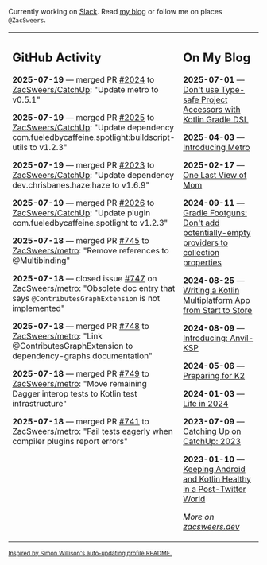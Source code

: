Currently working on [Slack](https://slack.com/). Read [my blog](https://zacsweers.dev/) or follow me on places `@ZacSweers`.

<table><tr><td valign="top" width="60%">

## GitHub Activity
<!-- githubActivity starts -->
**2025-07-19** — merged PR [#2024](https://github.com/ZacSweers/CatchUp/pull/2024) to [ZacSweers/CatchUp](https://github.com/ZacSweers/CatchUp): "Update metro to v0.5.1"

**2025-07-19** — merged PR [#2025](https://github.com/ZacSweers/CatchUp/pull/2025) to [ZacSweers/CatchUp](https://github.com/ZacSweers/CatchUp): "Update dependency com.fueledbycaffeine.spotlight:buildscript-utils to v1.2.3"

**2025-07-19** — merged PR [#2023](https://github.com/ZacSweers/CatchUp/pull/2023) to [ZacSweers/CatchUp](https://github.com/ZacSweers/CatchUp): "Update dependency dev.chrisbanes.haze:haze to v1.6.9"

**2025-07-19** — merged PR [#2026](https://github.com/ZacSweers/CatchUp/pull/2026) to [ZacSweers/CatchUp](https://github.com/ZacSweers/CatchUp): "Update plugin com.fueledbycaffeine.spotlight to v1.2.3"

**2025-07-18** — merged PR [#745](https://github.com/ZacSweers/metro/pull/745) to [ZacSweers/metro](https://github.com/ZacSweers/metro): "Remove references to @Multibinding"

**2025-07-18** — closed issue [#747](https://github.com/ZacSweers/metro/issues/747) on [ZacSweers/metro](https://github.com/ZacSweers/metro): "Obsolete doc entry that says `@ContributesGraphExtension` is not implemented"

**2025-07-18** — merged PR [#748](https://github.com/ZacSweers/metro/pull/748) to [ZacSweers/metro](https://github.com/ZacSweers/metro): "Link @ContributesGraphExtension to dependency-graphs documentation"

**2025-07-18** — merged PR [#749](https://github.com/ZacSweers/metro/pull/749) to [ZacSweers/metro](https://github.com/ZacSweers/metro): "Move remaining Dagger interop tests to Kotlin test infrastructure"

**2025-07-18** — merged PR [#741](https://github.com/ZacSweers/metro/pull/741) to [ZacSweers/metro](https://github.com/ZacSweers/metro): "Fail tests eagerly when compiler plugins report errors"
<!-- githubActivity ends -->
</td><td valign="top" width="40%">

## On My Blog
<!-- blog starts -->
**2025-07-01** — [Don't use Type-safe Project Accessors with Kotlin Gradle DSL](https://www.zacsweers.dev/dont-use-type-safe-project-accessors-with-kotlin-gradle-dsl/)

**2025-04-03** — [Introducing Metro](https://www.zacsweers.dev/introducing-metro/)

**2025-02-17** — [One Last View of Mom](https://www.zacsweers.dev/one-last-view-of-mom/)

**2024-09-11** — [Gradle Footguns: Don't add potentially-empty providers to collection properties](https://www.zacsweers.dev/gradle-footgun-adding-empty-providers-to-collection-properties/)

**2024-08-25** — [Writing a Kotlin Multiplatform App from Start to Store](https://www.zacsweers.dev/writing-a-kotlin-multiplatform-app-from-start-to-store/)

**2024-08-09** — [Introducing: Anvil-KSP](https://www.zacsweers.dev/introducing-anvil-ksp/)

**2024-05-06** — [Preparing for K2](https://www.zacsweers.dev/preparing-for-k2/)

**2024-01-03** — [Life in 2024](https://www.zacsweers.dev/life-in-2024/)

**2023-07-09** — [Catching Up on CatchUp: 2023](https://www.zacsweers.dev/catching-up-on-catchup-2023/)

**2023-01-10** — [Keeping Android and Kotlin Healthy in a Post-Twitter World](https://www.zacsweers.dev/keeping-android-healthy/)
<!-- blog ends -->
_More on [zacsweers.dev](https://zacsweers.dev/)_
</td></tr></table>

<sub><a href="https://simonwillison.net/2020/Jul/10/self-updating-profile-readme/">Inspired by Simon Willison's auto-updating profile README.</a></sub>